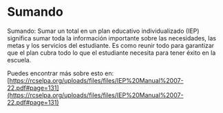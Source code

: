 # Sumando
Sumando: Sumar un total en un plan educativo individualizado (IEP) significa sumar toda la información importante sobre las necesidades, las metas y los servicios del estudiante. Es como reunir todo para garantizar que el plan cubra todo lo que el estudiante necesita para tener éxito en la escuela.

Puedes encontrar más sobre esto en: [https://rcselpa.org/uploads/files/files/IEP%20Manual%2007-22.pdf#page=131](https://rcselpa.org/uploads/files/files/IEP%20Manual%2007-22.pdf#page=131)
